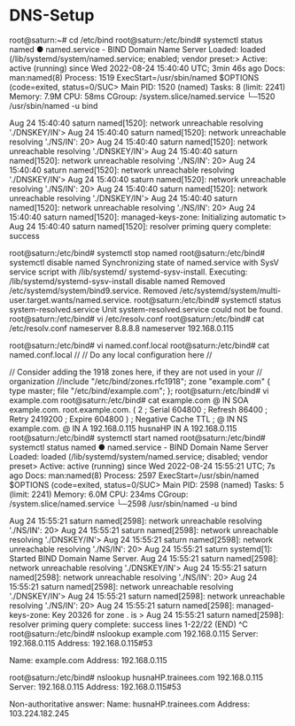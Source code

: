 # DNS-Setup
root@saturn:~# cd /etc/bind
root@saturn:/etc/bind# systemctl status named
● named.service - BIND Domain Name Server
     Loaded: loaded (/lib/systemd/system/named.service; enabled; vendor preset:>
     Active: active (running) since Wed 2022-08-24 15:40:40 UTC; 3min 46s ago
       Docs: man:named(8)
    Process: 1519 ExecStart=/usr/sbin/named $OPTIONS (code=exited, status=0/SUC>
   Main PID: 1520 (named)
      Tasks: 8 (limit: 2241)
     Memory: 7.9M
        CPU: 58ms
     CGroup: /system.slice/named.service
             └─1520 /usr/sbin/named -u bind

Aug 24 15:40:40 saturn named[1520]: network unreachable resolving './DNSKEY/IN'>
Aug 24 15:40:40 saturn named[1520]: network unreachable resolving './NS/IN': 20>
Aug 24 15:40:40 saturn named[1520]: network unreachable resolving './DNSKEY/IN'>
Aug 24 15:40:40 saturn named[1520]: network unreachable resolving './NS/IN': 20>
Aug 24 15:40:40 saturn named[1520]: network unreachable resolving './DNSKEY/IN'>
Aug 24 15:40:40 saturn named[1520]: network unreachable resolving './NS/IN': 20>
Aug 24 15:40:40 saturn named[1520]: network unreachable resolving './DNSKEY/IN'>
Aug 24 15:40:40 saturn named[1520]: network unreachable resolving './NS/IN': 20>
Aug 24 15:40:40 saturn named[1520]: managed-keys-zone: Initializing automatic t>
Aug 24 15:40:40 saturn named[1520]: resolver priming query complete: success

root@saturn:/etc/bind# systemctl stop named
root@saturn:/etc/bind# systemctl disable named
Synchronizing state of named.service with SysV service script with /lib/systemd/                                                                                                             systemd-sysv-install.
Executing: /lib/systemd/systemd-sysv-install disable named
Removed /etc/systemd/system/bind9.service.
Removed /etc/systemd/system/multi-user.target.wants/named.service.
root@saturn:/etc/bind# systemctl status system-resolved.service
Unit system-resolved.service could not be found.
root@saturn:/etc/bind# vi /etc/resolv.conf
root@saturn:/etc/bind# cat /etc/resolv.conf
nameserver 8.8.8.8
nameserver 192.168.0.115

root@saturn:/etc/bind# vi named.conf.local
root@saturn:/etc/bind# cat named.conf.local
//
// Do any local configuration here
//

// Consider adding the 1918 zones here, if they are not used in your
// organization
//include "/etc/bind/zones.rfc1918";
zone "example.com" {
        type master;
        file "/etc/bind/example.com";
};
root@saturn:/etc/bind# vi example.com
root@saturn:/etc/bind# cat example.com
@   IN  SOA example.com. root.example.com. (
                  2     ; Serial
             604800     ; Refresh
              86400     ; Retry
            2419200     ; Expire
             604800 )   ; Negative Cache TTL
;
@   IN  NS  example.com.
@   IN  A   192.168.0.115
husnaHP   IN   A   192.168.0.115
root@saturn:/etc/bind# systemctl start named
root@saturn:/etc/bind# systemctl status named
● named.service - BIND Domain Name Server
     Loaded: loaded (/lib/systemd/system/named.service; disabled; vendor preset>
     Active: active (running) since Wed 2022-08-24 15:55:21 UTC; 7s ago
       Docs: man:named(8)
    Process: 2597 ExecStart=/usr/sbin/named $OPTIONS (code=exited, status=0/SUC>
   Main PID: 2598 (named)
      Tasks: 5 (limit: 2241)
     Memory: 6.0M
        CPU: 234ms
     CGroup: /system.slice/named.service
             └─2598 /usr/sbin/named -u bind

Aug 24 15:55:21 saturn named[2598]: network unreachable resolving './NS/IN': 20>
Aug 24 15:55:21 saturn named[2598]: network unreachable resolving './DNSKEY/IN'>
Aug 24 15:55:21 saturn named[2598]: network unreachable resolving './NS/IN': 20>
Aug 24 15:55:21 saturn systemd[1]: Started BIND Domain Name Server.
Aug 24 15:55:21 saturn named[2598]: network unreachable resolving './DNSKEY/IN'>
Aug 24 15:55:21 saturn named[2598]: network unreachable resolving './NS/IN': 20>
Aug 24 15:55:21 saturn named[2598]: network unreachable resolving './DNSKEY/IN'>
Aug 24 15:55:21 saturn named[2598]: network unreachable resolving './NS/IN': 20>
Aug 24 15:55:21 saturn named[2598]: managed-keys-zone: Key 20326 for zone . is >
Aug 24 15:55:21 saturn named[2598]: resolver priming query complete: success
lines 1-22/22 (END)
^C
root@saturn:/etc/bind# nslookup example.com 192.168.0.115
Server:         192.168.0.115
Address:        192.168.0.115#53

Name:   example.com
Address: 192.168.0.115

root@saturn:/etc/bind# nslookup husnaHP.trainees.com 192.168.0.115
Server:         192.168.0.115
Address:        192.168.0.115#53

Non-authoritative answer:
Name:   husnaHP.trainees.com
Address: 103.224.182.245
